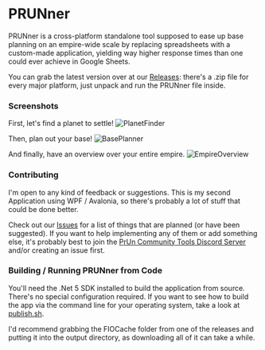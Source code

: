 # PRUNner
PRUNner is a cross-platform standalone tool supposed to ease up base planning on an empire-wide scale by replacing spreadsheets with a custom-made application, yielding way higher response times than one could ever achieve in Google Sheets.

You can grab the latest version over at our [Releases](https://github.com/Jacudibu/PRUNner/releases): there's a .zip file for every major platform, just unpack and run the PRUNner file inside.

### Screenshots
First, let's find a planet to settle!
![PlanetFinder](https://user-images.githubusercontent.com/9059719/125678028-648e6575-e968-4440-9f01-e918028c9174.png)

Then, plan out your base!
![BasePlanner](https://user-images.githubusercontent.com/9059719/122645029-6773e180-d118-11eb-89be-6dfe085d4ae9.png)

And finally, have an overview over your entire empire.
![EmpireOverview](https://user-images.githubusercontent.com/9059719/121958208-b78f2480-cd63-11eb-953c-c6537b079cd3.png)

### Contributing
I'm open to any kind of feedback or suggestions. This is my second Application using WPF / Avalonia, so there's probably a lot of stuff that could be done better.

Check out our [Issues](https://github.com/Jacudibu/PRUNner/issues) for a list of things that are planned (or have been suggested). If you want to help implementing any of them or add something else, it's probably best to join the [PrUn Community Tools Discord Server](https://discord.gg/2MDR5DYSfY) and/or creating an issue first.

### Building / Running PRUNner from Code
You'll need the .Net 5 SDK installed to build the application from source.
There's no special configuration required. If you want to see how to build the app via the command line for your operating system, take a look at [publish.sh](https://github.com/Jacudibu/PRUNner/blob/main/publish.sh).

I'd recommend grabbing the FIOCache folder from one of the releases and putting it into the output directory, as downloading all of it can take a while.